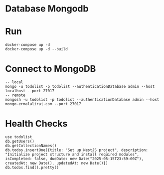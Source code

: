 # Database Mongodb

# Run
	docker-compose up -d
    docker-compose up -d --build

# Connect to MongoDB
    -- local 
	mongo -u todolist -p todolist --authenticationDatabase admin --host localhost --port 27017
    -- remote
    mongosh -u todolist -p todolist --authenticationDatabase admin --host mongo.ermalaliraj.com --port 27017

# Health Checks
	use todolist
	db.getUsers()
	db.getCollectionNames()
	db.todos.insertOne({title: "Set up NestJS project", description: "Initialize project structure and install required modules", isCompleted: false, dueDate: new Date("2025-05-15T23:59:00Z"), createdAt: new Date(), updatedAt: new Date()})
	db.todos.find().pretty()
